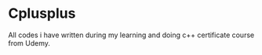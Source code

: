 # Cplusplus
All codes i have written during my learning and doing c++ certificate course from Udemy.
